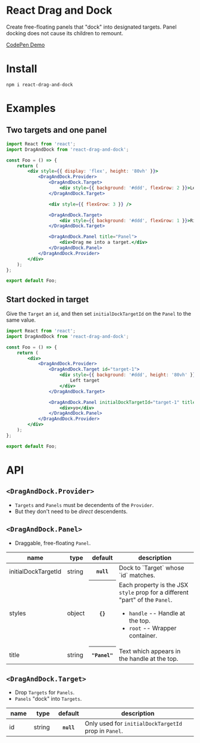 # React Drag and Dock

Create free-floating panels that "dock" into designated targets. Panel docking does not cause its children to remount.

[CodePen Demo](https://codepen.io/goodoldneon/pen/WPraLE)

# Install

`npm i react-drag-and-dock`

# Examples

## Two targets and one panel

```jsx
import React from 'react';
import DragAndDock from 'react-drag-and-dock';

const Foo = () => {
    return (
        <div style={{ display: 'flex', height: '80vh' }}>
            <DragAndDock.Provider>
                <DragAndDock.Target>
                    <div style={{ background: '#ddd', flexGrow: 2 }}>Left target</div>
                </DragAndDock.Target>

                <div style={{ flexGrow: 3 }} />

                <DragAndDock.Target>
                    <div style={{ background: '#ddd', flexGrow: 1 }}>Right target</div>
                </DragAndDock.Target>

                <DragAndDock.Panel title="Panel">
                    <div>Drag me into a target.</div>
                </DragAndDock.Panel>
            </DragAndDock.Provider>
        </div>
    );
};

export default Foo;
```

## Start docked in target

Give the `Target` an `id`, and then set `initialDockTargetId` on the `Panel` to the same value.

```jsx
import React from 'react';
import DragAndDock from 'react-drag-and-dock';

const Foo = () => {
    return (
        <div>
            <DragAndDock.Provider>
                <DragAndDock.Target id="target-1">
                    <div style={{ background: '#ddd', height: '80vh' }}>
                        Left target
                    </div>
                </DragAndDock.Target>

                <DragAndDock.Panel initialDockTargetId="target-1" title="Panel">
                    <div>yo</div>
                </DragAndDock.Panel>
            </DragAndDock.Provider>
        </div>
    );
};

export default Foo;
```

# API

## `<DragAndDock.Provider>`

-   `Targets` and `Panels` must be decendents of the `Provider`.
-   But they don't need to be _direct_ descendents.

## `<DragAndDock.Panel>`

-   Draggable, free-floating `Panel`.

<table class="table table-bordered table-striped">
    <thead>
    <tr>
        <th style="width: 50px;">name</th>
        <th style="width: 50px;">type</th>
        <th>default</th>
        <th>description</th>
    </tr>
    </thead>
    <tbody>
      <tr>
          <td>initialDockTargetId</td>
          <td>string</td>
          <th><code>null</code></th>
          <td>Dock to `Target` whose `id` matches.</td>
      </tr>
      <tr>
        <td>styles</td>
        <td>object</td>
        <th><code>{}</code></th>
        <td>
            Each property is the JSX <code>style</code> prop for a different "part" of the <code>Panel</code>.
            <ul>
                <li><code>handle</code> -- Handle at the top.
                <li><code>root</code> -- Wrapper container.
            </ul>
        </td>
      </tr>
      <tr>
          <td>title</td>
          <td>string</td>
          <th><code>"Panel"</code></th>
          <td>Text which appears in the handle at the top.</td>
      </tr>
    </tbody>
</table>

## `<DragAndDock.Target>`

-   Drop `Targets` for `Panels`.
-   `Panels` "dock" into `Targets`.

<table class="table table-bordered table-striped">
    <thead>
    <tr>
        <th style="width: 50px;">name</th>
        <th style="width: 50px;">type</th>
        <th>default</th>
        <th>description</th>
    </tr>
    </thead>
    <tbody>
      <tr>
          <td>id</td>
          <td>string</td>
          <th><code>null</code></th>
          <td>Only used for <code>initialDockTargetId</code> prop in <code>Panel</code>.</td>
      </tr>
    </tbody>
</table>